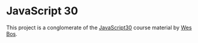 # JavaScript 30
This project is a conglomerate of the [JavaScript30](https://www.javascript30com)
course material by [Wes Bos](https://github.com/wesbos).
